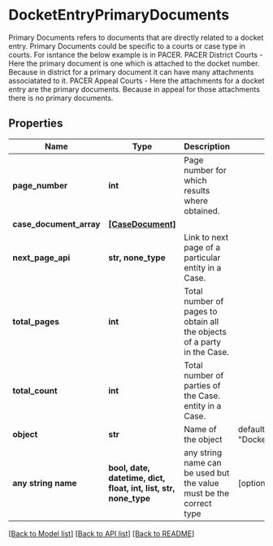 # DocketEntryPrimaryDocuments

Primary Documents refers to documents that are directly related to a docket entry. Primary Documents could be specific to a courts or case type in courts. For isntance the below example is in PACER. PACER District Courts - Here the primary document is one which is attached to the docket number. Because in district for a primary document it can have many attachments associatated to it. PACER Appeal Courts - Here the attachments for a docket entry are the primary documents. Because in appeal for those attachments there is no primary documents.

## Properties
Name | Type | Description | Notes
------------ | ------------- | ------------- | -------------
**page_number** | **int** | Page number for which results where obtained. | 
**case_document_array** | [**[CaseDocument]**](CaseDocument.md) |  | 
**next_page_api** | **str, none_type** | Link to next page of a particular entity in a Case. | 
**total_pages** | **int** | Total number of pages to obtain all the objects of a party in the Case. | 
**total_count** | **int** | Total number of parties of the Case. entity in a Case. | 
**object** | **str** | Name of the object | defaults to "DocketEntryPrimaryDocuments"
**any string name** | **bool, date, datetime, dict, float, int, list, str, none_type** | any string name can be used but the value must be the correct type | [optional]

[[Back to Model list]](../README.md#documentation-for-models) [[Back to API list]](../README.md#documentation-for-api-endpoints) [[Back to README]](../README.md)


